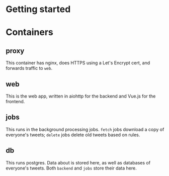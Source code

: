 # Getting started

# Containers

## proxy

This container has nginx, does HTTPS using a Let's Encrypt cert, and forwards traffic to `web`.

## web

This is the web app, written in aiohttp for the backend and Vue.js for the frontend.

## jobs

This runs in the background processing jobs. `fetch` jobs download a copy of everyone's tweets; `delete` jobs delete old tweets based on rules.

## db

This runs postgres. Data about is stored here, as well as databases of everyone's tweets. Both `backend` and `jobs` store their data here.
